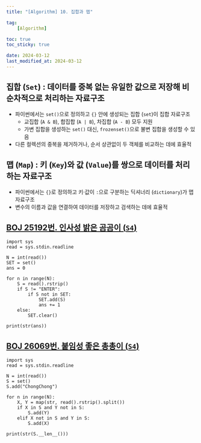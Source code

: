 ```yaml
---
title: "[Algorithm] 10. 집합과 맵"

tag:
    [Algorithm]

toc: true
toc_sticky: true

date: 2024-03-12
last_modified_at: 2024-03-12
---
```


## 집합 (```Set```) : 데이터를 중복 없는 유일한 값으로 저장해 비순차적으로 처리하는 자료구조

- 파이썬에서는 ```set()```으로 정의하고 ```{}``` 안에 생성되는 집합 (```set```)이 집합 자료구조
  - 교집합 (```A & B```), 합집합 (```A | B```), 차집합 (```A - B```) 모두 지원
  - 가변 집합을 생성하는 ```set()``` 대신, ```frozenset()```으로 불변 집합을 생성할 수 있음
- 다른 컬렉션의 중복을 제거하거나, 순서 상관없이 두 객체를 비교하는 데에 효율적

## 맵 (```Map```) : 키 (```Key```)와 값 (```Value```)를 쌍으로 데이터를 처리하는 자료구조

- 파이썬에서는 ```{}```로 정의하고 키·값이 ```:```으로 구분하는 딕셔너리 (```dictionary```)가 맵 자료구조
- 변수의 이름과 값을 연결하여 데이터를 저장하고 검색하는 데에 효율적

## <a href="https://www.acmicpc.net/problem/25192">BOJ 25192번. 인사성 밝은 곰곰이 (```S4```)</a>

```
import sys
read = sys.stdin.readline

N = int(read())
SET = set()
ans = 0

for n in range(N):
    S = read().rstrip()
    if S != "ENTER":
        if S not in SET:
            SET.add(S)
            ans += 1
    else:
        SET.clear()

print(str(ans))
```

## <a href="https://www.acmicpc.net/problem/26069">BOJ 26069번. 붙임성 좋은 총총이 (```S4```)</a>

```
import sys
read = sys.stdin.readline

N = int(read())
S = set()
S.add("ChongChong")

for n in range(N):
    X, Y = map(str, read().rstrip().split())
    if X in S and Y not in S:
        S.add(Y)
    elif X not in S and Y in S:
        S.add(X)

print(str(S.__len__()))
```